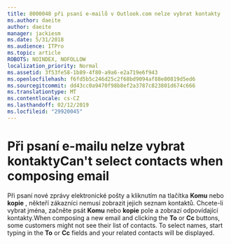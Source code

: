 ```yaml
---
title: 8000048 při psaní e-mailů v Outlook.com nelze vybrat kontakty
ms.author: daeite
author: daeite
manager: jackiesm
ms.date: 5/31/2018
ms.audience: ITPro
ms.topic: article
ROBOTS: NOINDEX, NOFOLLOW
localization_priority: Normal
ms.assetid: 3f53fe58-1b89-4f80-a9a6-e2a719e6f943
ms.openlocfilehash: f6fd5b5c246d25c2f68bd9094af88e80819d5ed6
ms.sourcegitcommit: dd43cc0a9470f98b8ef2a3787c823801d674c666
ms.translationtype: MT
ms.contentlocale: cs-CZ
ms.lasthandoff: 02/12/2019
ms.locfileid: "29920045"
---
```

# <a name="cant-select-contacts-when-composing-email"></a><span data-ttu-id="ae584-102">Při psaní e-mailu nelze vybrat kontakty</span><span class="sxs-lookup"><span data-stu-id="ae584-102">Can't select contacts when composing email</span></span>

<span data-ttu-id="ae584-p101">Při psaní nové zprávy elektronické pošty a kliknutím na tlačítka **Komu** nebo **kopie** , někteří zákazníci nemusí zobrazit jejich seznam kontaktů. Chcete-li vybrat jména, začněte psát **Komu** nebo **kopie** pole a zobrazí odpovídající kontakty.</span><span class="sxs-lookup"><span data-stu-id="ae584-p101">When composing a new email and clicking the **To** or **Cc** buttons, some customers might not see their list of contacts. To select names, start typing in the **To** or **Cc** fields and your related contacts will be displayed.</span></span> 
  

